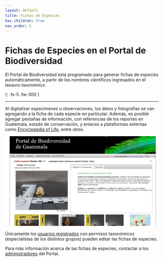 ```yaml
---
layout: default
title: Fichas de Especies
has_children: true
nav_order: 5
---
```


# Fichas de Especies en el Portal de Biodiversidad

El Portal de Biodiversidad está programado para generar fichas de especies automáticamente, a partir de los nombres científicos ingresados en el tesauro taxonómico. 

{: .fs-5 .fw-300 }

---

Al digitalizar especímenes u observaciones, los datos y fotografías se van agregando a la ficha de cada especie en particular. Además, es posible agregar pestañas de información, con referencias de los reportes en Guatemala, estado de conservación, y enlaces a plataformas externas como [Encyclopedia of Life](https://eol.org/), entre otros. 

[<img src="https://github.com/GuatemalaPortal/guatemalaportal.github.io/blob/main/static/portal/NotasDesc2.jpg?raw=true" alt="Ficha Especie">](https://biodiversidad.gt/portal/taxa/index.php?taxon=Artibeus+watsoni&formsubmit=Search+Terms)

Únicamente los [usuarios registrados](https://guatemalaportal.github.io/docs/unirse#crear-una-cuenta) con permisos taxonómicos (especialistas de los distintos grupos) pueden editar las fichas de especies. 

Para más información acerca de las fichas de especies, contactar a los [administradores](https://guatemalaportal.github.io/docs/contactos/) del Portal.
